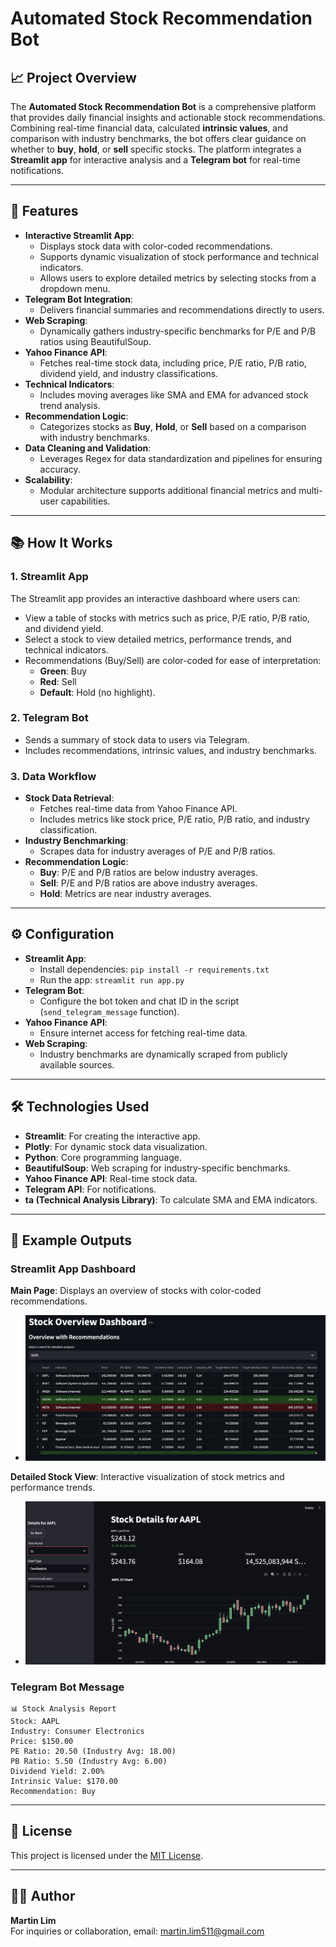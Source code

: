 # Automated Stock Recommendation Bot

## 📈 Project Overview
The **Automated Stock Recommendation Bot** is a comprehensive platform that provides daily financial insights and actionable stock recommendations. Combining real-time financial data, calculated **intrinsic values**, and comparison with industry benchmarks, the bot offers clear guidance on whether to **buy**, **hold**, or **sell** specific stocks. The platform integrates a **Streamlit app** for interactive analysis and a **Telegram bot** for real-time notifications.

---

## 🚀 Features
- **Interactive Streamlit App**:
  - Displays stock data with color-coded recommendations.
  - Supports dynamic visualization of stock performance and technical indicators.
  - Allows users to explore detailed metrics by selecting stocks from a dropdown menu.
- **Telegram Bot Integration**:
  - Delivers financial summaries and recommendations directly to users.
- **Web Scraping**:
  - Dynamically gathers industry-specific benchmarks for P/E and P/B ratios using BeautifulSoup.
- **Yahoo Finance API**:
  - Fetches real-time stock data, including price, P/E ratio, P/B ratio, dividend yield, and industry classifications.
- **Technical Indicators**:
  - Includes moving averages like SMA and EMA for advanced stock trend analysis.
- **Recommendation Logic**:
  - Categorizes stocks as **Buy**, **Hold**, or **Sell** based on a comparison with industry benchmarks.
- **Data Cleaning and Validation**:
  - Leverages Regex for data standardization and pipelines for ensuring accuracy.
- **Scalability**:
  - Modular architecture supports additional financial metrics and multi-user capabilities.

---

## 📚 How It Works

### 1. **Streamlit App**
The Streamlit app provides an interactive dashboard where users can:
- View a table of stocks with metrics such as price, P/E ratio, P/B ratio, and dividend yield.
- Select a stock to view detailed metrics, performance trends, and technical indicators.
- Recommendations (Buy/Sell) are color-coded for ease of interpretation:
  - **Green**: Buy
  - **Red**: Sell
  - **Default**: Hold (no highlight).

### 2. **Telegram Bot**
- Sends a summary of stock data to users via Telegram.
- Includes recommendations, intrinsic values, and industry benchmarks.

### 3. **Data Workflow**
- **Stock Data Retrieval**:
  - Fetches real-time data from Yahoo Finance API.
  - Includes metrics like stock price, P/E ratio, P/B ratio, and industry classification.
- **Industry Benchmarking**:
  - Scrapes data for industry averages of P/E and P/B ratios.
- **Recommendation Logic**:
  - **Buy**: P/E and P/B ratios are below industry averages.
  - **Sell**: P/E and P/B ratios are above industry averages.
  - **Hold**: Metrics are near industry averages.

---

## ⚙️ Configuration
- **Streamlit App**:
  - Install dependencies: `pip install -r requirements.txt`
  - Run the app: `streamlit run app.py`
- **Telegram Bot**:
  - Configure the bot token and chat ID in the script (`send_telegram_message` function).
- **Yahoo Finance API**:
  - Ensure internet access for fetching real-time data.
- **Web Scraping**:
  - Industry benchmarks are dynamically scraped from publicly available sources.

---

## 🛠️ Technologies Used
- **Streamlit**: For creating the interactive app.
- **Plotly**: For dynamic stock data visualization.
- **Python**: Core programming language.
- **BeautifulSoup**: Web scraping for industry-specific benchmarks.
- **Yahoo Finance API**: Real-time stock data.
- **Telegram API**: For notifications.
- **ta (Technical Analysis Library)**: To calculate SMA and EMA indicators.

---

## 📄 Example Outputs

### Streamlit App Dashboard
**Main Page**: Displays an overview of stocks with color-coded recommendations.
- ![Example Dashboard](streamlit_dashboard.png)

**Detailed Stock View**: Interactive visualization of stock metrics and performance trends.
- ![Detailed View](detailed_view.png)

### Telegram Bot Message
```
📊 Stock Analysis Report
Stock: AAPL
Industry: Consumer Electronics
Price: $150.00
PE Ratio: 20.50 (Industry Avg: 18.00)
PB Ratio: 5.50 (Industry Avg: 6.00)
Dividend Yield: 2.00%
Intrinsic Value: $170.00
Recommendation: Buy
```

---

## 📄 License
This project is licensed under the [MIT License](LICENSE).

---

## 👨‍💻 Author
**Martin Lim**  
For inquiries or collaboration, email: martin.lim511@gmail.com  

